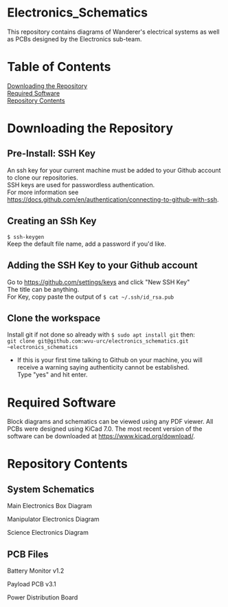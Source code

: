 # Electronics_Schematics
This repository contains diagrams of Wanderer's electrical systems as well as PCBs designed by the Electronics sub-team.

# Table of Contents
[Downloading the Repository](#downloading-the-repository)   
[Required Software](#required-software)  
[Repository Contents](#repository-contents)  

# Downloading the Repository
## Pre-Install: SSH Key
An ssh key for your current machine must be added to your Github account to clone our repositories.  
SSH keys are used for passwordless authentication.  
For more information see https://docs.github.com/en/authentication/connecting-to-github-with-ssh.

## Creating an SSh Key
`$ ssh-keygen`  
Keep the default file name, add a password if you'd like. 

## Adding the SSH Key to your Github account
Go to https://github.com/settings/keys and click "New SSH Key"  
The title can be anything.  
For Key, copy paste the output of `$ cat ~/.ssh/id_rsa.pub`

## Clone the workspace
Install git if not done so already with `$ sudo apt install git` then:  
`git clone git@github.com:wvu-urc/electronics_schematics.git ~electronics_schematics`
* If this is your first time talking to Github on your machine, you will receive a warning saying authenticity cannot be established.  
	Type "yes" and hit enter.

# Required Software
Block diagrams and schematics can be viewed using any PDF viewer.
All PCBs were designed using KiCad 7.0. The most recent version of the software can be downloaded at https://www.kicad.org/download/.

# Repository Contents

## System Schematics

Main Electronics Box Diagram

Manipulator Electronics Diagram

Science Electronics Diagram

## PCB Files

Battery Monitor v1.2

Payload PCB v3.1

Power Distribution Board